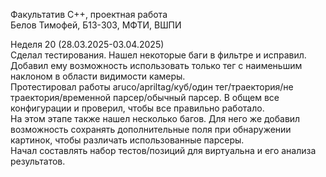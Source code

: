 Факультатив C++, проектная работа \
Белов Тимофей, Б13-303, МФТИ, ВШПИ

Неделя 20 (28.03.2025-03.04.2025) \
Сделал тестирования. Нашел некоторые баги в фильтре и исправил. Добавил ему возможность использовать только тег с наименьшим наклоном в области видимости камеры. \
Протестировал работы aruco/apriltag/куб/один тег/траектория/не траектория/временной парсер/обычный парсер. В общем все конфигурации и проверил, чтобы все правильно работало. \
На этом этапе также нашел несколько багов. Для него же добавил возможность сохранять дополнительные поля при обнаружении картинок, чтобы различать использованные парсеры. \
Начал составлять набор тестов/позиций для виртуальна и его анализа результатов.